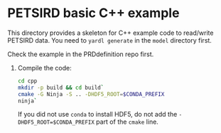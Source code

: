 # PETSIRD basic C++ example

This directory provides a skeleton for C++ example code to read/write PETSIRD data. You need to `yardl generate` in the `model` directory first.

Check the example in the PRDdefinition repo first.

1. Compile the code:
   ```sh
   cd cpp
   mkdir -p build && cd build`
   cmake -G Ninja -S .. -DHDF5_ROOT=$CONDA_PREFIX
   ninja`
   ```
   If you did not use `conda` to install HDF5, do not add the `-DHDF5_ROOT=$CONDA_PREFIX` part of the `cmake` line.

